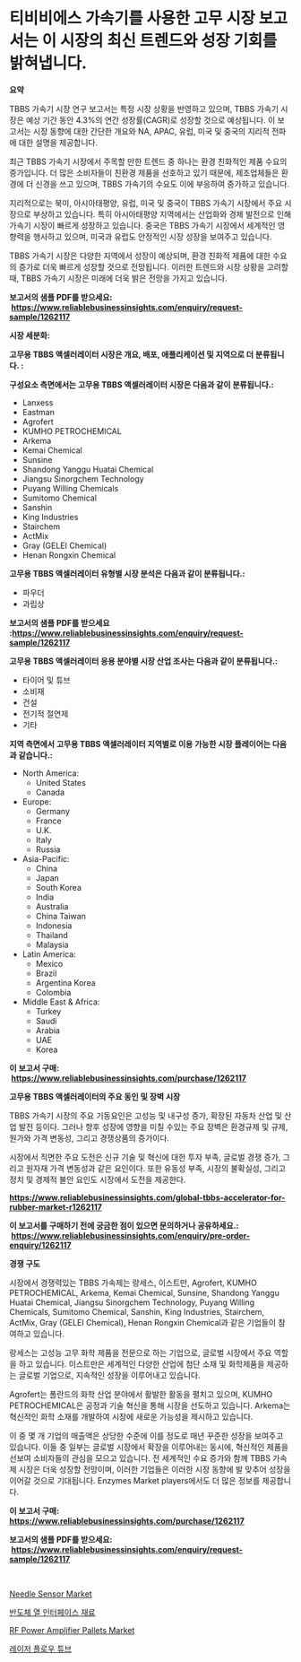 <p><h1>티비비에스 가속기를 사용한 고무 시장 보고서는 이 시장의 최신 트렌드와 성장 기회를 밝혀냅니다.</h1></p><p><strong>요약</strong></p>
<p><p>TBBS 가속기 시장 연구 보고서는 특정 시장 상황을 반영하고 있으며, TBBS 가속기 시장은 예상 기간 동안 4.3%의 연간 성장률(CAGR)로 성장할 것으로 예상됩니다. 이 보고서는 시장 동향에 대한 간단한 개요와 NA, APAC, 유럽, 미국 및 중국의 지리적 전파에 대한 설명을 제공합니다.</p><p>최근 TBBS 가속기 시장에서 주목할 만한 트렌드 중 하나는 환경 친화적인 제품 수요의 증가입니다. 더 많은 소비자들이 친환경 제품을 선호하고 있기 때문에, 제조업체들은 환경에 더 신경을 쓰고 있으며, TBBS 가속기의 수요도 이에 부응하여 증가하고 있습니다.</p><p>지리적으로는 북미, 아시아태평양, 유럽, 미국 및 중국이 TBBS 가속기 시장에서 주요 시장으로 부상하고 있습니다. 특히 아시아태평양 지역에서는 산업화와 경제 발전으로 인해 가속기 시장이 빠르게 성장하고 있습니다. 중국은 TBBS 가속기 시장에서 세계적인 영향력을 행사하고 있으며, 미국과 유럽도 안정적인 시장 성장을 보여주고 있습니다.</p><p>TBBS 가속기 시장은 다양한 지역에서 성장이 예상되며, 환경 친화적 제품에 대한 수요의 증가로 더욱 빠르게 성장할 것으로 전망됩니다. 이러한 트렌드와 시장 상황을 고려할 때, TBBS 가속기 시장은 미래에 더욱 밝은 전망을 가지고 있습니다.</p></p>
<p><strong>보고서의 샘플 PDF를 받으세요: &nbsp;<a href="https://www.reliablebusinessinsights.com/enquiry/request-sample/1262117">https://www.reliablebusinessinsights.com/enquiry/request-sample/1262117</a></strong></p>
<p><strong>시장 세분화:</strong></p>
<p><strong> 고무용 TBBS 액셀러레이터 시장은 개요, 배포, 애플리케이션 및 지역으로 더 분류됩니다. :</strong></p>
<p><strong>구성요소 측면에서는 고무용 TBBS 액셀러레이터 시장은 다음과 같이 분류됩니다.:</strong></p>
<p><ul><li>Lanxess</li><li>Eastman</li><li>Agrofert</li><li>KUMHO PETROCHEMICAL</li><li>Arkema</li><li>Kemai Chemical</li><li>Sunsine</li><li>Shandong Yanggu Huatai Chemical</li><li>Jiangsu Sinorgchem Technology</li><li>Puyang Willing Chemicals</li><li>Sumitomo Chemical</li><li>Sanshin</li><li>King Industries</li><li>Stairchem</li><li>ActMix</li><li>Gray (GELEI Chemical)</li><li>Henan Rongxin Chemical</li></ul></p>
<p><strong> 고무용 TBBS 액셀러레이터 유형별 시장 분석은 다음과 같이 분류됩니다.:</strong></p>
<p><ul><li>파우더</li><li>과립상</li></ul></p>
<p><strong>보고서의 샘플 PDF를 받으세요 :<a href="https://www.reliablebusinessinsights.com/enquiry/request-sample/1262117">https://www.reliablebusinessinsights.com/enquiry/request-sample/1262117</a></strong></p>
<p><strong> 고무용 TBBS 액셀러레이터 응용 분야별 시장 산업 조사는 다음과 같이 분류됩니다.:</strong></p>
<p><ul><li>타이어 및 튜브</li><li>소비재</li><li>건설</li><li>전기적 절연제</li><li>기타</li></ul></p>
<p><strong>지역 측면에서 고무용 TBBS 액셀러레이터 지역별로 이용 가능한 시장 플레이어는 다음과 같습니다.:</strong></p>
<p><ul>
    <li>
        North America:
        <ul>
            <li>United States</li>
            <li>Canada</li>
        </ul>
    </li>
    <li>
        Europe:
        <ul>
            <li>Germany</li>
            <li>France</li>
            <li>U.K.</li>
            <li>Italy</li>
            <li>Russia</li>
        </ul>
    </li>
    <li>
        Asia-Pacific:
        <ul>
            <li>China</li>
            <li>Japan</li>
            <li>South Korea</li>
            <li>India</li>
            <li>Australia</li>
            <li>China Taiwan</li>
            <li>Indonesia</li>
            <li>Thailand</li>
            <li>Malaysia</li>
        </ul>
    </li>
    <li>
        Latin America:
        <ul>
            <li>Mexico</li>
            <li>Brazil</li>
            <li>Argentina Korea</li>
            <li>Colombia</li>
        </ul>
    </li>
    <li>
        Middle East & Africa:
        <ul>
            <li>Turkey</li>
            <li>Saudi</li>
            <li>Arabia</li>
            <li>UAE</li>
            <li>Korea</li>
        </ul>
    </li>
    </ul></p>
<p><strong>이 보고서 구매: &nbsp;<a href="https://www.reliablebusinessinsights.com/purchase/1262117">https://www.reliablebusinessinsights.com/purchase/1262117</a></strong></p>
<p><strong>고무용 TBBS 액셀러레이터의 주요 동인 및 장벽 시장</strong></p>
<p><p>TBBS 가속기 시장의 주요 기동요인은 고성능 및 내구성 증가, 확장된 자동차 산업 및 산업 발전 등이다. 그러나 향후 성장에 영향을 미칠 수있는 주요 장벽은 환경규제 및 규제, 원가와 가격 변동성, 그리고 경쟁상품의 증가이다.</p><p>시장에서 직면한 주요 도전은 신규 기술 및 혁신에 대한 투자 부족, 글로벌 경쟁 증가, 그리고 원자재 가격 변동성과 같은 요인이다. 또한 유동성 부족, 시장의 불확실성, 그리고 정치 및 경제적 불안 요인도 시장에서 도전을 제공한다.</p></p>
<p><strong><a href="https://www.reliablebusinessinsights.com/global-tbbs-accelerator-for-rubber-market-r1262117">https://www.reliablebusinessinsights.com/global-tbbs-accelerator-for-rubber-market-r1262117</a></strong></p>
<p><strong>이 보고서를 구매하기 전에 궁금한 점이 있으면 문의하거나 공유하세요.: &nbsp;<a href="https://www.reliablebusinessinsights.com/enquiry/pre-order-enquiry/1262117">https://www.reliablebusinessinsights.com/enquiry/pre-order-enquiry/1262117</a></strong></p>
<p><strong>경쟁 구도</strong></p>
<p><p>시장에서 경쟁력있는 TBBS 가속제는 랑세스, 이스트만, Agrofert, KUMHO PETROCHEMICAL, Arkema, Kemai Chemical, Sunsine, Shandong Yanggu Huatai Chemical, Jiangsu Sinorgchem Technology, Puyang Willing Chemicals, Sumitomo Chemical, Sanshin, King Industries, Stairchem, ActMix, Gray (GELEI Chemical), Henan Rongxin Chemical과 같은 기업들이 참여하고 있습니다.</p><p>랑세스는 고성능 고무 화학 제품을 전문으로 하는 기업으로, 글로벌 시장에서 주요 역할을 하고 있습니다. 이스트만은 세계적인 다양한 산업에 첨단 소재 및 화학제품을 제공하는 글로벌 기업으로, 지속적인 성장을 이루어내고 있습니다.</p><p>Agrofert는 폴란드의 화학 산업 분야에서 활발한 활동을 펼치고 있으며, KUMHO PETROCHEMICAL은 공정과 기술 혁신을 통해 시장을 선도하고 있습니다. Arkema는 혁신적인 화학 소재를 개발하여 시장에 새로운 가능성을 제시하고 있습니다.</p><p>이 중 몇 개 기업의 매출액은 상당한 수준에 이를 정도로 매년 꾸준한 성장을 보여주고 있습니다. 이들 중 일부는 글로벌 시장에서 확장을 이루어내는 동시에, 혁신적인 제품을 선보여 소비자들의 관심을 모으고 있습니다. 전 세계적인 수요 증가와 함께 TBBS 가속제 시장은 더욱 성장할 전망이며, 이러한 기업들은 이러한 시장 동향에 발 맞추어 성장을 이어갈 것으로 기대됩니다. Enzymes Market players에서도 더 많은 정보를 제공합니다.</p></p>
<p><strong>이 보고서 구매: &nbsp; <a href="https://www.reliablebusinessinsights.com/purchase/1262117">https://www.reliablebusinessinsights.com/purchase/1262117</a></strong></p>
<p><strong>보고서의 샘플 PDF를 받으세요: &nbsp;<a href="https://www.reliablebusinessinsights.com/enquiry/request-sample/1262117">https://www.reliablebusinessinsights.com/enquiry/request-sample/1262117</a></strong><strong></strong></p>
<p>&nbsp;</p>
<p><p><a href="https://issuu.com/reportprime-2/docs/needle-sensor-market-size-2030.pptx">Needle Sensor Market</a></p><p><a href="https://github.com/courtney23pratt/Market-Research-Report-List-1/blob/main/290420892049.md">반도체 열 인터페이스 재료</a></p><p><a href="https://issuu.com/reportprime-2/docs/rf-power-amplifier-pallets-market-size-2030.pptx">RF Power Amplifier Pallets Market</a></p><p><a href="https://github.com/rifqimuhammad018/Market-Research-Report-List-1/blob/main/513161492048.md">레이저 플로우 튜브</a></p></p>